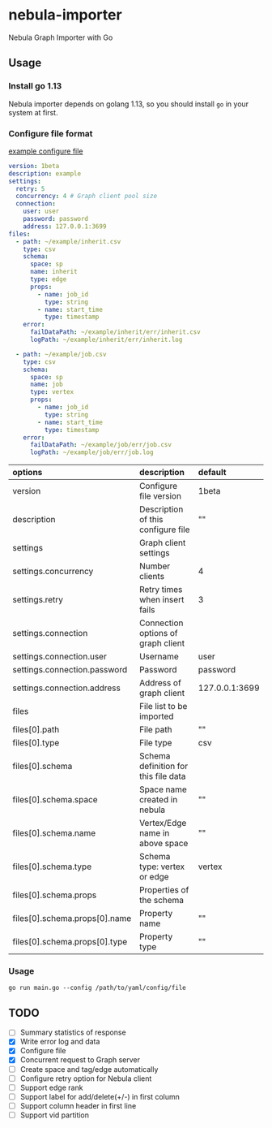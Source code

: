 # nebula-importer

Nebula Graph Importer with Go

## Usage

### Install go 1.13

Nebula importer depends on golang 1.13, so you should install `go` in your system at first.

### Configure file format

[example configure file](example/example.yaml)

```yaml
version: 1beta
description: example
settings:
  retry: 5
  concurrency: 4 # Graph client pool size
  connection:
    user: user
    password: password
    address: 127.0.0.1:3699
files:
  - path: ~/example/inherit.csv
    type: csv
    schema:
      space: sp
      name: inherit
      type: edge
      props:
        - name: job_id
          type: string
        - name: start_time
          type: timestamp
    error:
      failDataPath: ~/example/inherit/err/inherit.csv
      logPath: ~/example/inherit/err/inherit.log

  - path: ~/example/job.csv
    type: csv
    schema:
      space: sp
      name: job
      type: vertex
      props:
        - name: job_id
          type: string
        - name: start_time
          type: timestamp
    error:
      failDataPath: ~/example/job/err/job.csv
      logPath: ~/example/job/err/job.log
```

| options                       | description                          | default        |
| :--                           | :--                                  | :--            |
| version                       | Configure file version               | 1beta          |
| description                   | Description of this configure file   | ""             |
| settings                      | Graph client settings                |                |
| settings.concurrency          | Number clients                       | 4              |
| settings.retry                | Retry times when insert fails        | 3              |
| settings.connection           | Connection options of graph client   |                |
| settings.connection.user      | Username                             | user           |
| settings.connection.password  | Password                             | password       |
| settings.connection.address   | Address of graph client              | 127.0.0.1:3699 |
| files                         | File list to be imported             |                |
| files[0].path                 | File path                            | ""             |
| files[0].type                 | File type                            | csv            |
| files[0].schema               | Schema definition for this file data |                |
| files[0].schema.space         | Space name created in nebula         | ""             |
| files[0].schema.name          | Vertex/Edge name in above space      | ""             |
| files[0].schema.type          | Schema type: vertex or edge          | vertex         |
| files[0].schema.props         | Properties of the schema             |                |
| files[0].schema.props[0].name | Property name                        | ""             |
| files[0].schema.props[0].type | Property type                        | ""             |

### Usage

``` shell
go run main.go --config /path/to/yaml/config/file
```

## TODO

- [ ] Summary statistics of response
- [X] Write error log and data
- [X] Configure file
- [X] Concurrent request to Graph server
- [ ] Create space and tag/edge automatically
- [ ] Configure retry option for Nebula client
- [ ] Support edge rank
- [ ] Support label for add/delete(+/-) in first column
- [ ] Support column header in first line
- [ ] Support vid partition
